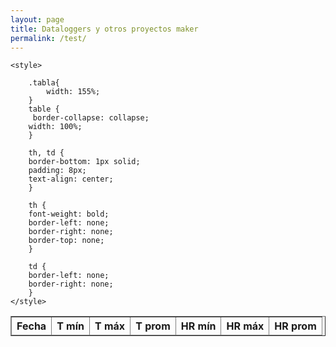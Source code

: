 ```yaml
---
layout: page
title: Dataloggers y otros proyectos maker
permalink: /test/
---
```


<head>
	<meta http-equiv="Content-Type" content="text/html; charset=utf-8" />
	<title>chartjs-plugin-datasource sample</title>
	
	<style>
	
		.tabla{
			width: 155%;
		}
	    table {
     	 border-collapse: collapse;
      	width: 100%;
    	}

    	th, td {
    	border-bottom: 1px solid;
    	padding: 8px;
    	text-align: center;
    	}

    	th {
    	font-weight: bold;
    	border-left: none;
    	border-right: none;
    	border-top: none;
    	}

    	td {
    	border-left: none;
    	border-right: none;
    	}
    </style>

</head>

<body>
	<div id="tabla">
		<table border="1">
			<thead>
			<tr>
				<th>Fecha</th>
				<th>T mín</th>
				<th>T máx</th>
				<th>T prom</th>
				<th>HR mín</th>
				<th>HR máx</th>
				<th>HR prom</th>
			</tr>
			</thead>
			<tbody id="tabla-resumen"></tbody>
		</table>
	</div>

  <script>
    fetch('datos.csv')
      .then(response => response.text())
      .then(csv => {
        const lineas = csv.trim().split('\n').slice(1); // Ignora encabezado
        const fechas = [];
        const temperaturas = [];
        const humedades = [];

        lineas.forEach(linea => {
          const partes = linea.split(',');
          if (partes.length === 3) {
            const fecha = partes[0].trim();
            const temp = parseFloat(partes[1]);
            const hum = parseFloat(partes[2]);

            fechas.push(fecha);
            temperaturas.push(temp);
            humedades.push(hum);
          }
        });

        const ultimaFecha = fechas[fechas.length - 1];
        const tempMin = Math.min(...temperaturas);
        const tempMax = Math.max(...temperaturas);
        const tempProm = (temperaturas.reduce((a, b) => a + b, 0) / temperaturas.length).toFixed(2);

        const humMin = Math.min(...humedades);
        const humMax = Math.max(...humedades);
        const humProm = (humedades.reduce((a, b) => a + b, 0) / humedades.length).toFixed(2);

        const fila = `
          <tr>
            <td>${ultimaFecha}</td>
            <td>${tempMin} °C</td>
            <td>${tempMax} °C</td>
            <td>${tempProm} °C</td>
            <td>${humMin} %</td>
            <td>${humMax} %</td>
            <td>${humProm} %</td>
          </tr>
        `;

        document.getElementById('tabla-resumen').innerHTML = fila;
      })
      .catch(error => console.error('Error al cargar datos.csv:', error));
  </script>

</body>
